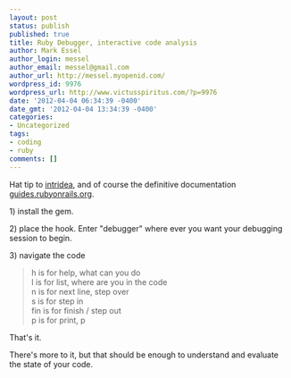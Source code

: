```yaml
---
layout: post
status: publish
published: true
title: Ruby Debugger, interactive code analysis
author: Mark Essel
author_login: messel
author_email: messel@gmail.com
author_url: http://messel.myopenid.com/
wordpress_id: 9976
wordpress_url: http://www.victusspiritus.com/?p=9976
date: '2012-04-04 06:34:39 -0400'
date_gmt: '2012-04-04 13:34:39 -0400'
categories:
- Uncategorized
tags:
- coding
- ruby
comments: []
---
```

<p>Hat tip to <a href="http://intridea.com/blog/2010/12/7/debug_rails_application_with_ruby-debug">intridea</a>, and of course the definitive documentation <a href="http://guides.rubyonrails.org/debugging_rails_applications.html">guides.rubyonrails.org</a>.</p>
<p>1) install the gem.<br />
<script src="https://gist.github.com/2301049.js?file=install.sh"></script></p>
<p>2) place the hook. Enter "debugger" where ever you want your debugging session to begin.<br />
<script src="https://gist.github.com/2301049.js?file=example_debugger.rb"></script></p>
<p>3) navigate the code</p>
<blockquote><p>
h is for help, what can you do<br />
l is for list, where are you in the code<br />
n is for next line, step over<br />
s is for step in<br />
fin is for finish / step out<br />
p is for print, p <var>
</p></blockquote>
<p>That's it.</p>
<p>There's more to it, but that should be enough to understand and evaluate the state of your code.</p>
